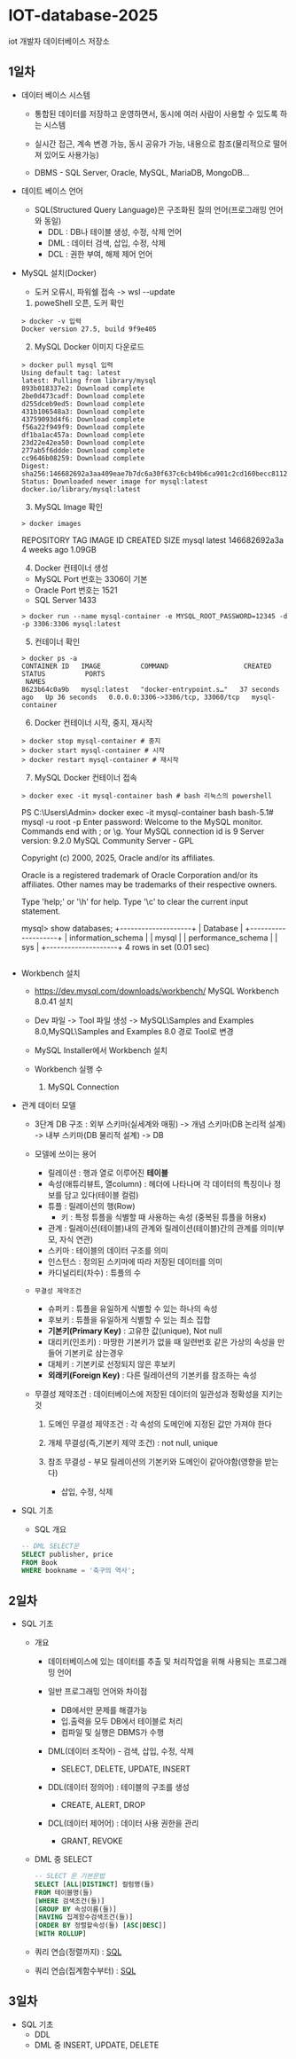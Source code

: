 # IOT-database-2025
iot 개발자 데이터베이스 저장소

## 1일차

- 데이터 베이스 시스템 
  - 통합된 데이터를 저장하고 운영하면서, 동시에 여러 사람이 사용할 수 있도록 하는 시스템
  - 실시간 접근, 계속 변경 가능, 동시 공유가 가능, 내용으로 참조(물리적으로 떨어져 있어도 사용가능)

  - DBMS - SQL Server, Oracle, MySQL, MariaDB, MongoDB...

- 데이트 베이스 언어
    - SQL(Structured Query Language)은 구조화된 질의 언어(프로그래밍 언어와 동일)
        - DDL : DB나 테이블 생성, 수정, 삭제 언어
        - DML : 데이터 검색, 삽입, 수정, 삭제
        - DCL : 권한 부여, 해제 제어 언어

- MySQL 설치(Docker)
    - 도커 오류시, 파워쉘 접속 -> wsl --update

    1. poweShell 오픈, 도커 확인
    ```shell
    > docker -v 입력
    Docker version 27.5, build 9f9e405
    ```
    
    2. MySQL Docker 이미지 다운로드
    ```shell
    > docker pull mysql 입력
    Using default tag: latest
    latest: Pulling from library/mysql
    893b018337e2: Download complete
    2be0d473cadf: Download complete
    d255dceb9ed5: Download complete
    431b106548a3: Download complete
    43759093d4f6: Download complete
    f56a22f949f9: Download complete
    df1ba1ac457a: Download complete
    23d22e42ea50: Download complete
    277ab5f6ddde: Download complete
    cc9646b08259: Download complete
    Digest: sha256:146682692a3aa409eae7b7dc6a30f637c6cb49b6ca901c2cd160becc81127d3b
    Status: Downloaded newer image for mysql:latest
    docker.io/library/mysql:latest
    ```

    3. MySQL Image 확인 
    ```shell
    > docker images
    ```
    REPOSITORY   TAG       IMAGE ID       CREATED       SIZE
    mysql        latest    146682692a3a   4 weeks ago   1.09GB

    4. Docker 컨테이너 생성
    - MySQL Port 번호는 3306이 기본
    - Oracle Port 번호는 1521
    - SQL Server 1433
    ```shell
    > docker run --name mysql-container -e MYSQL_ROOT_PASSWORD=12345 -d -p 3306:3306 mysql:latest
    ```

    5. 컨테이너 확인
    ```shell
    > docker ps -a
    CONTAINER ID   IMAGE          COMMAND                   CREATED          STATUS          PORTS
     NAMES
    8623b64c0a9b   mysql:latest   "docker-entrypoint.s…"   37 seconds ago   Up 36 seconds   0.0.0.0:3306->3306/tcp, 33060/tcp   mysql-container
    ```

    6. Docker 컨테이너 시작, 중지, 재시작
    ```shell
    > docker stop mysql-container # 중지
    > docker start mysql-container # 시작
    > docker restart mysql-container # 재시작
    ```

    7. MySQL Docker 컨테이너 접속 
    ```shell
    > docker exec -it mysql-container bash # bash 리눅스의 powershell
    ```
    PS C:\Users\Admin> docker exec -it mysql-container bash
    bash-5.1# mysql -u root -p
    Enter password:
    Welcome to the MySQL monitor.  Commands end with ; or \g.
    Your MySQL connection id is 9
    Server version: 9.2.0 MySQL Community Server - GPL

    Copyright (c) 2000, 2025, Oracle and/or its affiliates.

    Oracle is a registered trademark of Oracle Corporation and/or its
    affiliates. Other names may be trademarks of their respective
    owners.

    Type 'help;' or '\h' for help. Type '\c' to clear the current input statement.

    mysql> show databases;
    +--------------------+
    | Database           |
    +--------------------+
    | information_schema |
    | mysql              |
    | performance_schema |
    | sys                |
    +--------------------+
    4 rows in set (0.01 sec)
    ```

- Workbench 설치
    - https://dev.mysql.com/downloads/workbench/ MySQL Workbench 8.0.41 설치
    - Dev 파일 -> Tool 파일 생성 -> MySQL\Samples and Examples 8.0,MySQL\Samples and Examples 8.0 경로 Tool로 변경
    - MySQL Installer에서 Workbench 설치 

    - Workbench 실행 수 
        1. MySQL Connection 

- 관계 데이터 모델 
    - 3단계 DB 구조 : 외부 스키마(실세계와 매핑) -> 개념 스키마(DB 논리적 설계) -> 내부 스키마(DB 물리적 설계) -> DB
    
    - 모델에 쓰이는 용어
        - 릴레이션 : 행과 열로 이루어진 **테이블** 
        - 속성(애튜리뷰트, 열column) : 헤더에 나타나며 각 데이터의 특징이나 정보를 담고 있다(테이블 컬럼) 
        - 튜플 : 릴레이션의 행(Row) 
            - 키 : 특정 튜플을 식별할 때 사용하는 속성 (중복된 튜플을 허용x)
        - 관계 : 릴레이션(테이블)내의 관계와 릴레이션(테이블)간의 관계를 의미(부모, 자식 연관)
        - 스키마 : 테이블의 데이터 구조를 의미
        - 인스턴스 : 정의된 스키마에 따라 저장된 데이터를 의미
        - 카디널리티(차수) : 튜플의 수

    - `무결성 제약조건`
        - 슈퍼키 : 튜플을 유일하게 식별할 수 있는 하나의 속성 
        - 후보키 : 튜플을 유일하게 식별할 수 있는 최소 집합
        - **기본키(Primary Key)** : 고유한 값(unique), Not null
        - 대리키(인조키) : 마땅한 기본키가 없을 때 일련번호 같은 가상의 속성을 만들어 기본키로 삼는경우
        - 대체키 : 기본키로 선정되지 않은 후보키
        - **외래키(Foreign Key)** : 다른 릴레이션의 기본키를 참조하는 속성

    - 무결성 제약조건 : 데이터베이스에 저장된 데이터의 일관성과 정확성을 지키는 것
        1. 도메인 무결성 제약조건 : 각 속성의 도메인에 지정된 값만 가져야 한다

        2. 개체 무결성(즉,기본키 제약 조건) : not null, unique

        3. 참조 무결성 - 부모 릴레이션의 기본키와 도메인이 같아야함(영향을 받는다) 
            - 삽입, 수정, 삭제

- SQL 기초
    - SQL 개요

    ```sql
    -- DML SELECT문
    SELECT publisher, price
    FROM Book
    WHERE bookname = '축구의 역사'; 
    ```



## 2일차 
- SQL 기초 
    - 개요
        - 데이터베이스에 있는 데이터를 추출 및 처리작업을 위해 사용되는 프로그래밍 언어
        
        - 일반 프로그래밍 언어와 차이점 
            - DB에서만 문제를 해결가능 
            - 입.출력을 모두 DB에서 테이블로 처리
            - 컴파일 및 실행은 DBMS가 수행 

        - DML(데이터 조작어) - 검색, 삽입, 수정, 삭제
            - SELECT, DELETE, UPDATE, INSERT

        - DDL(데이터 정의어) : 테이블의 구조를 생성
            - CREATE, ALERT, DROP

        - DCL(데이터 제어어) : 데이터 사용 권한을 관리
            - GRANT, REVOKE
    
    - DML 중 SELECT 
    
        ```sql
        -- SLECT 문 기본문법
        SELECT [ALL|DISTINCT] 컬럼명(들)
        FROM 테이블명(들)
        [WHERE 검색조건(들)]
        [GROUP BY 속성이름(들)]
        [HAVING 집계함수검색조건(들)]
        [ORDER BY 정렬할속성(들) [ASC|DESC]]
        [WITH ROLLUP]
        ```

    - 쿼리 연습(정렬까지) : [SQL](./day02/db02_select.sql)
    - 쿼리 연습(집계함수부터) : [SQL](./day02/db03_select_집계함수.sql)



## 3일차
- SQL 기초
    - DDL
    - DML 중 INSERT, UPDATE, DELETE